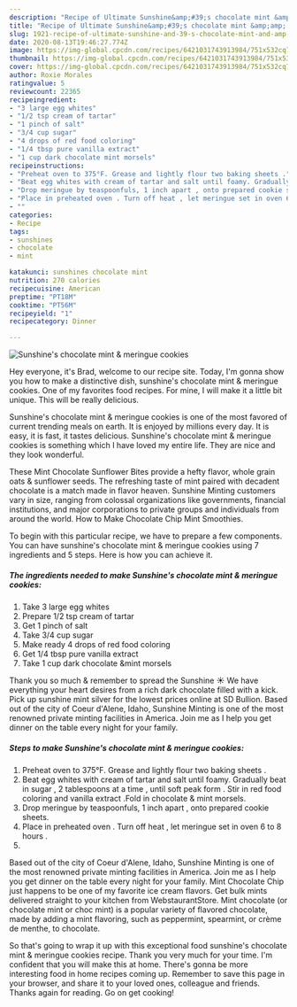 ```yaml
---
description: "Recipe of Ultimate Sunshine&amp;#39;s chocolate mint &amp;amp; meringue cookies"
title: "Recipe of Ultimate Sunshine&amp;#39;s chocolate mint &amp;amp; meringue cookies"
slug: 1921-recipe-of-ultimate-sunshine-and-39-s-chocolate-mint-and-amp-meringue-cookies
date: 2020-08-13T19:46:27.774Z
image: https://img-global.cpcdn.com/recipes/6421031743913984/751x532cq70/sunshines-chocolate-mint-meringue-cookies-recipe-main-photo.jpg
thumbnail: https://img-global.cpcdn.com/recipes/6421031743913984/751x532cq70/sunshines-chocolate-mint-meringue-cookies-recipe-main-photo.jpg
cover: https://img-global.cpcdn.com/recipes/6421031743913984/751x532cq70/sunshines-chocolate-mint-meringue-cookies-recipe-main-photo.jpg
author: Roxie Morales
ratingvalue: 5
reviewcount: 22365
recipeingredient:
- "3 large egg whites"
- "1/2 tsp cream of tartar"
- "1 pinch of salt"
- "3/4 cup sugar"
- "4 drops of red food coloring"
- "1/4 tbsp pure vanilla extract"
- "1 cup dark chocolate mint morsels"
recipeinstructions:
- "Preheat oven to 375°F. Grease and lightly flour two baking sheets ."
- "Beat egg whites with cream of tartar and salt until foamy. Gradually beat in sugar , 2 tablespoons at a time , until soft peak form . Stir in red food coloring and vanilla extract .Fold in chocolate &amp; mint morsels."
- "Drop meringue by teaspoonfuls, 1 inch apart , onto prepared cookie sheets."
- "Place in preheated oven . Turn off heat , let meringue set in oven 6 to 8 hours ."
- ""
categories:
- Recipe
tags:
- sunshines
- chocolate
- mint

katakunci: sunshines chocolate mint 
nutrition: 270 calories
recipecuisine: American
preptime: "PT18M"
cooktime: "PT56M"
recipeyield: "1"
recipecategory: Dinner

---
```



![Sunshine&#39;s chocolate mint &amp; meringue cookies](https://img-global.cpcdn.com/recipes/6421031743913984/751x532cq70/sunshines-chocolate-mint-meringue-cookies-recipe-main-photo.jpg)

Hey everyone, it's Brad, welcome to our recipe site. Today, I'm gonna show you how to make a distinctive dish, sunshine&#39;s chocolate mint &amp; meringue cookies. One of my favorites food recipes. For mine, I will make it a little bit unique. This will be really delicious.

Sunshine&#39;s chocolate mint &amp; meringue cookies is one of the most favored of current trending meals on earth. It is enjoyed by millions every day. It is easy, it is fast, it tastes delicious. Sunshine&#39;s chocolate mint &amp; meringue cookies is something which I have loved my entire life. They are nice and they look wonderful.

These Mint Chocolate Sunflower Bites provide a hefty flavor, whole grain oats &amp; sunflower seeds. The refreshing taste of mint paired with decadent chocolate is a match made in flavor heaven. Sunshine Minting customers vary in size, ranging from colossal organizations like governments, financial institutions, and major corporations to private groups and individuals from around the world. How to Make Chocolate Chip Mint Smoothies.


To begin with this particular recipe, we have to prepare a few components. You can have sunshine&#39;s chocolate mint &amp; meringue cookies using 7 ingredients and 5 steps. Here is how you can achieve it.

<!--inarticleads1-->

##### The ingredients needed to make Sunshine&#39;s chocolate mint &amp; meringue cookies:

1. Take 3 large egg whites
1. Prepare 1/2 tsp cream of tartar
1. Get 1 pinch of salt
1. Take 3/4 cup sugar
1. Make ready 4 drops of red food coloring
1. Get 1/4 tbsp pure vanilla extract
1. Take 1 cup dark chocolate &amp;mint morsels


Thank you so much &amp; remember to spread the Sunshine ☀️ We have everything your heart desires from a rich dark chocolate filled with a kick. Pick up sunshine mint silver for the lowest prices online at SD Bullion. Based out of the city of Coeur d&#39;Alene, Idaho, Sunshine Minting is one of the most renowned private minting facilities in America. Join me as I help you get dinner on the table every night for your family. 

<!--inarticleads2-->

##### Steps to make Sunshine&#39;s chocolate mint &amp; meringue cookies:

1. Preheat oven to 375°F. Grease and lightly flour two baking sheets .
1. Beat egg whites with cream of tartar and salt until foamy. Gradually beat in sugar , 2 tablespoons at a time , until soft peak form . Stir in red food coloring and vanilla extract .Fold in chocolate &amp; mint morsels.
1. Drop meringue by teaspoonfuls, 1 inch apart , onto prepared cookie sheets.
1. Place in preheated oven . Turn off heat , let meringue set in oven 6 to 8 hours .
1. 


Based out of the city of Coeur d&#39;Alene, Idaho, Sunshine Minting is one of the most renowned private minting facilities in America. Join me as I help you get dinner on the table every night for your family. Mint Chocolate Chip just happens to be one of my favorite ice cream flavors. Get bulk mints delivered straight to your kitchen from WebstaurantStore. Mint chocolate (or chocolate mint or choc mint) is a popular variety of flavored chocolate, made by adding a mint flavoring, such as peppermint, spearmint, or crème de menthe, to chocolate. 

So that's going to wrap it up with this exceptional food sunshine&#39;s chocolate mint &amp; meringue cookies recipe. Thank you very much for your time. I'm confident that you will make this at home. There's gonna be more interesting food in home recipes coming up. Remember to save this page in your browser, and share it to your loved ones, colleague and friends. Thanks again for reading. Go on get cooking!

